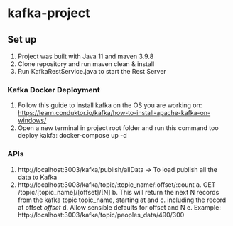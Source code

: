 # kafka-project

## Set up
1. Project was built with Java 11 and maven 3.9.8
2. Clone repository and run maven clean & install
3. Run KafkaRestService.java to start the Rest Server

### Kafka Docker Deployment
1. Follow this guide to install kafka on the OS you are working on: https://learn.conduktor.io/kafka/how-to-install-apache-kafka-on-windows/
2. Open a new terminal in project root folder and run this command too deploy kakfa: docker-compose up -d

### APIs
1. http://localhost:3003/kafka/publish/allData -> To load publish all the data to Kafka
2. http://localhost:3003/kafka/topic/:topic_name/:offset/:count
   a. GET /topic/[topic_name]/[offset]/[N] 
   b. This will return the next N records from the kafka topic topic_name, starting at and 
   c. including the record at offset _offset_ 
   d. Allow sensible defaults for offset and N
   e. Example: http://localhost:3003/kafka/topic/peoples_data/490/300